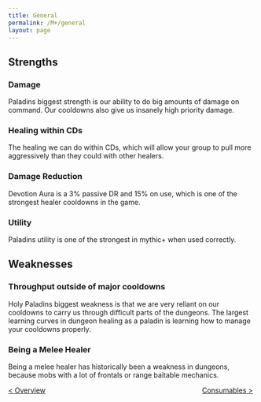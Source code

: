 ```yaml
---
title: General
permalink: /M+/general
layout: page
---
```


## Strengths

### Damage

Paladins biggest strength is our ability to do big amounts of damage on command. Our cooldowns also give us insanely high priority damage.

### Healing within CDs

The healing we can do within CDs, which will allow your group to pull more aggressively than they could with other healers.

### Damage Reduction

Devotion Aura is a 3% passive DR and 15% on use, which is one of the strongest healer cooldowns in the game.

### Utility

Paladins utility is one of the strongest in mythic+ when used correctly.

## Weaknesses

### Throughput outside of major cooldowns

Holy Paladins biggest weakness is that we are very reliant on our cooldowns to carry us through difficult parts of the dungeons. The largest learning curves in dungeon healing as a paladin is learning how to manage your cooldowns properly.

### Being a Melee Healer

Being a melee healer has historically been a weakness in dungeons, because mobs with a lot of frontals or range baitable mechanics.

<div>
<div style="text-align:left;display: inline-block;width: 49%;">
<a href="/M+/"> < Overview</a>
</div>
<div style="text-align:right;display: inline-block;width: 49%;">
<a href="/M+/consumables"> Consumables ></a>
</div>
</div>
